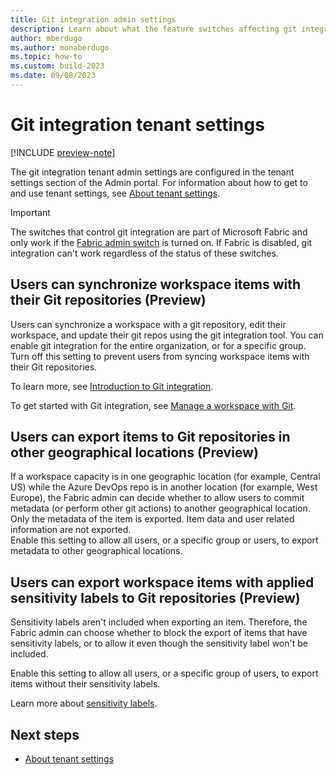 ```yaml
---
title: Git integration admin settings
description: Learn about what the feature switches affecting git integration do and how to use them.
author: mberdugo
ms.author: monaberdugo
ms.topic: how-to
ms.custom: build-2023
ms.date: 09/08/2023
---
```


# Git integration tenant settings

[!INCLUDE [preview-note](../includes/preview-note.md)]

The git integration tenant admin settings are configured in the tenant settings section of the Admin portal. For information about how to get to and use tenant settings, see [About tenant settings](tenant-settings-index.md).

> [!IMPORTANT]
> The switches that control git integration are part of Microsoft Fabric and only work if the [Fabric admin switch](fabric-switch.md) is turned on. If Fabric is disabled, git integration can't work regardless of the status of these switches.

## Users can synchronize workspace items with their Git repositories (Preview)

Users can synchronize a workspace with a git repository, edit their workspace, and update their git repos using the git integration tool. You can enable git integration for the entire organization, or for a specific group. Turn off this setting to prevent users from syncing workspace items with their Git repositories.

To learn more, see [Introduction to Git integration](../cicd/git-integration/intro-to-git-integration.md).

To get started with Git integration, see [Manage a workspace with Git](../cicd/git-integration/git-get-started.md).

## Users can export items to Git repositories in other geographical locations (Preview)

If a workspace capacity is in one geographic location (for example, Central US) while the Azure DevOps repo is in another location (for example, West Europe), the Fabric admin can decide whether to allow users to commit metadata (or perform other git actions) to another geographical location. Only the metadata of the item is exported. Item data and user related information are not exported.  
Enable this setting to allow all users, or a specific group or users, to export metadata to other geographical locations.

## Users can export workspace items with applied sensitivity labels to Git repositories (Preview)

Sensitivity labels aren't included when exporting an item. Therefore, the Fabric admin can choose whether to block the export of items that have sensitivity labels, or to allow it even though the sensitivity label won't be included.

Enable this setting to allow all users, or a specific group of users, to export items without their sensitivity labels.

Learn more about [sensitivity labels](../get-started/apply-sensitivity-labels.md).

## Next steps

- [About tenant settings](tenant-settings-index.md)
